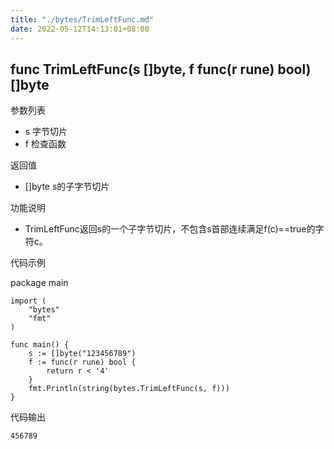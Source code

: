 ```yaml
---
title: "./bytes/TrimLeftFunc.md"
date: 2022-05-12T14:13:01+08:00
---
```

## func TrimLeftFunc(s []byte, f func(r rune) bool) []byte

参数列表

- s 字节切片
- f 检查函数

返回值

- []byte s的子字节切片

功能说明

- TrimLeftFunc返回s的一个子字节切片，不包含s首部连续满足f(c)==true的字符c。

代码示例

  package main

	import (
		"bytes"
		"fmt"
	)

	func main() {
		s := []byte("123456789")
		f := func(r rune) bool {
			return r < '4'
		}
		fmt.Println(string(bytes.TrimLeftFunc(s, f)))
	}

代码输出

	456789
